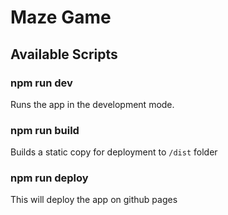 # Maze Game

## Available Scripts

### npm run dev

Runs the app in the development mode.

### npm run build

Builds a static copy for deployment to `/dist` folder 

### npm run deploy

This will deploy the app on github pages